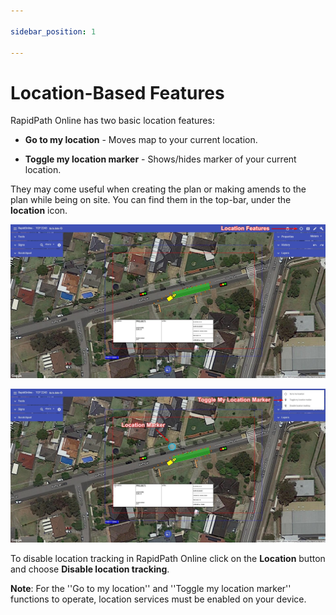 ```yaml
---

sidebar_position: 1

---
```

# Location-Based Features

RapidPath Online has two basic location features:

- **Go to my location** - Moves map to your current location.
  
- **Toggle my location marker** - Shows/hides marker of your current location.

They may come useful when creating the plan or making amends to the plan while being on site. You can find them in the top-bar, under the **location** icon.

![Location Features](./assets/Location_Features.png)

![Current Location Marker](./assets/Current_Location_Marker.png)

To disable location tracking in RapidPath Online click on the **Location** button and choose **Disable location tracking**.

**Note**: For the ''Go to my location'' and ''Toggle my location marker'' functions to operate, location services must be enabled on your device.
